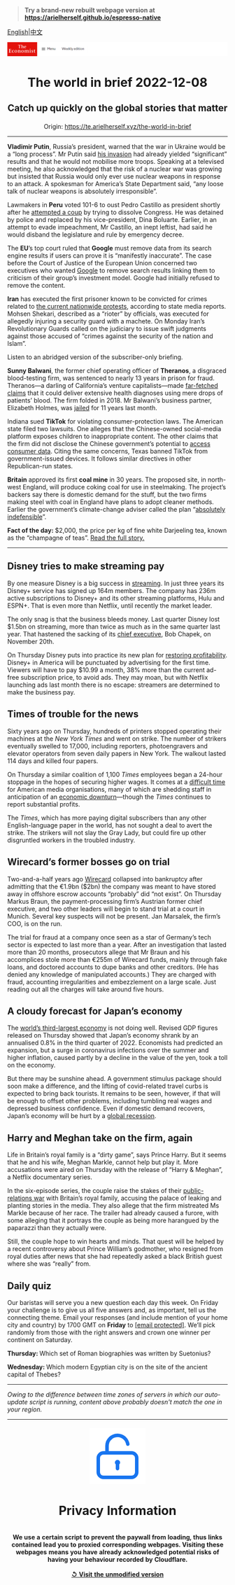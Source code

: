 > **Try a brand-new rebuilt webpage version at https://arielherself.github.io/espresso-native**

[English](https://github.com/arielherself/espresso/blob/main/README.md)|[中文](https://github-com.translate.goog/arielherself/espresso/blob/main/README.md?_x_tr_sl=en&_x_tr_tl=zh-CN&_x_tr_hl=zh-CN&_x_tr_pto=wapp)



![The Economist](menubar.png)

# <p align="center">The world in brief 2022-12-08</p>

## <p align="center">Catch up quickly on the global stories that matter</p>

<p align="center">Origin: <a href="https://te.arielherself.xyz/the-world-in-brief">https://te.arielherself.xyz/the-world-in-brief</a><hr>

<strong>Vladimir Putin</strong>, Russia’s president, warned that the war in Ukraine would be a “long process”. Mr Putin said [his invasion](https://te.arielherself.xyz/interactive/international/2022/10/24/vladimir-putin-is-dragging-the-world-back-to-a-bloodier-time) had already yielded “significant” results and that he would not mobilise more troops. Speaking at a televised meeting, he also acknowledged that the risk of a nuclear war was growing but insisted that Russia would only ever use nuclear weapons in response to an attack. A spokesman for America’s State Department said, “any loose talk of nuclear weapons is absolutely irresponsible”.

Lawmakers in <strong>Peru</strong> voted 101-6 to oust Pedro Castillo as president shortly after he [attempted a coup](https://te.arielherself.xyz/the-americas/2022/12/07/after-a-bungled-coup-attempt-perus-president-falls) by trying to dissolve Congress. He was detained by police and replaced by his vice-president, Dina Boluarte. Earlier, in an attempt to evade impeachment, Mr Castillo, an inept leftist, had said he would disband the legislature and rule by emergency decree.

The <strong>EU</strong>’s top court ruled that <strong>Google</strong> must remove data from its search engine results if users can prove it is “manifestly inaccurate”. The case before the Court of Justice of the European Union concerned two executives who wanted [Google](https://te.arielherself.xyz/leaders/2020/07/30/google-has-outgrown-its-corporate-culture) to remove search results linking them to criticism of their group’s investment model. Google had initially refused to remove the content.

<strong>Iran</strong> has executed the first prisoner known to be convicted for crimes related to [the current nationwide protests](https://te.arielherself.xyz/middle-east-and-africa/2022/10/18/irans-protests-spread-as-a-notorious-prison-burns), according to state media reports. Mohsen Shekari, described as a “rioter” by officials, was executed for allegedly injuring a security guard with a machete. On Monday Iran’s Revolutionary Guards called on the judiciary to issue swift judgments against those accused of “crimes against the security of the nation and Islam”.

Listen to an abridged version of the subscriber-only briefing.

<strong>Sunny Balwani</strong>, the former chief operating officer of <strong>Theranos</strong>, a disgraced blood-testing firm, was sentenced to nearly 13 years in prison for fraud. Theranos—a darling of California’s venture capitalists—made [far-fetched claims](https://te.arielherself.xyz/books-and-arts/2018/06/02/the-rise-and-fall-of-elizabeth-holmes-silicon-valleys-startup-queen) that it could deliver extensive health diagnoses using mere drops of patients’ blood. The firm folded in 2018. Mr Balwani’s business partner, Elizabeth Holmes, was [jailed](https://te.arielherself.xyz/business/2022/01/08/a-jury-finds-elizabeth-holmes-guilty-of-fraud) for 11 years last month.

Indiana sued <strong>TikTok</strong> for violating consumer-protection laws. The American state filed two lawsuits. One alleges that the Chinese-owned social-media platform exposes children to inappropriate content. The other claims that the firm did not disclose the Chinese government’s potential to [access consumer data](https://te.arielherself.xyz/interactive/briefing/2022/07/09/the-all-conquering-quaver). Citing the same concerns, Texas banned TikTok from government-issued devices. It follows similar directives in other Republican-run states.

<strong>Britain</strong> approved its first <strong>coal mine</strong> in 30 years. The proposed site, in north-west England, will produce coking coal for use in steelmaking. The project’s backers say there is domestic demand for the stuff, but the two firms making steel with coal in England have plans to adopt cleaner methods. Earlier the government’s climate-change adviser called the plan “[absolutely indefensible](https://te.arielherself.xyz/britain/2021/02/15/how-britain-decarbonised-faster-than-any-other-rich-country)”.

<strong>Fact of the day: </strong>$2,000, the price per kg of fine white Darjeeling tea, known as the “champagne of teas”. [Read the full story.](https://te.arielherself.xyz/the-economist-explains/2022/12/06/why-darjeeling-tea-may-face-extinction)

----------

## Disney tries to make streaming pay

By one measure Disney is a big success in [streaming](https://te.arielherself.xyz/business/disney-netflix-apple-is-anyone-winning-the-streaming-wars/21807591). In just three years its Disney+ service has signed up 164m members. The company has 236m active subscriptions to Disney+ and its other streaming platforms, Hulu and ESPN+. That is even more than Netflix, until recently the market leader.

The only snag is that the business bleeds money. Last quarter Disney lost $1.5bn on streaming, more than twice as much as in the same quarter last year. That hastened the sacking of its [chief executive](https://te.arielherself.xyz/business/2022/11/23/what-disney-can-learn-from-elton-john), Bob Chapek, on November 20th.

On Thursday Disney puts into practice its new plan for [restoring profitability](https://te.arielherself.xyz/leaders/2022/11/21/disney-brings-back-a-star-of-the-past-but-its-real-problem-is-the-script). Disney+ in America will be punctuated by advertising for the first time. Viewers will have to pay $10.99 a month, 38% more than the current ad-free subscription price, to avoid ads. They may moan, but with Netflix launching ads last month there is no escape: streamers are determined to make the business pay.

## Times of trouble for the news

Sixty years ago on Thursday, hundreds of printers stopped operating their machines at the <em>New York Times</em> and went on strike. The number of strikers eventually swelled to 17,000, including reporters, photoengravers and elevator operators from seven daily papers in New York. The walkout lasted 114 days and killed four papers.

On Thursday a similar coalition of 1,100 <em>Times</em> employees began a 24-hour stoppage in the hopes of securing higher wages. It comes at a [difficult time](https://te.arielherself.xyz/united-states/2022/04/16/startups-aim-to-reinvigorate-local-news-in-america) for American media organisations, many of which are shedding staff in anticipation of an [economic downturn](https://te.arielherself.xyz/the-world-ahead/2022/11/18/the-american-economy-is-set-for-a-downturn-not-a-crisis)—though the <em>Times</em> continues to report substantial profits.

The <em>Times</em>, which has more paying digital subscribers than any other English-language paper in the world, has not sought a deal to avert the strike. The strikers will not slay the Gray Lady, but could fire up other disgruntled workers in the troubled industry.

## Wirecard’s former bosses go on trial

Two-and-a-half years ago [Wirecard](https://te.arielherself.xyz/finance-and-economics/2020/06/25/how-wirecard-fooled-most-of-the-people-all-of-the-time) collapsed into bankruptcy after admitting that the €1.9bn ($2bn) the company was meant to have stored away in offshore escrow accounts “probably” did “not exist”. On Thursday Markus Braun, the payment-processing firm’s Austrian former chief executive, and two other leaders will begin to stand trial at a court in Munich. Several key suspects will not be present. Jan Marsalek, the firm’s COO, is on the run.

The trial for fraud at a company once seen as a star of Germany’s tech sector is expected to last more than a year. After an investigation that lasted more than 20 months, prosecutors allege that Mr Braun and his accomplices stole more than €255m of Wirecard funds, mainly through fake loans, and doctored accounts to dupe banks and other creditors. (He has denied any knowledge of manipulated accounts.) They are charged with fraud, accounting irregularities and embezzlement on a large scale. Just reading out all the charges will take around five hours.

## A cloudy forecast for Japan’s economy

The [world’s third-largest economy](https://te.arielherself.xyz/finance-and-economics/2022/07/14/the-legacy-of-abe-shinzo-will-shape-japans-economy-for-years) is not doing well. Revised GDP figures released on Thursday showed that Japan’s economy shrank by an annualised 0.8% in the third quarter of 2022. Economists had predicted an expansion, but a surge in coronavirus infections over the summer and higher inflation, caused partly by a decline in the value of the yen, took a toll on the economy. 

But there may be sunshine ahead. A government stimulus package should soon make a difference, and the lifting of covid-related travel curbs is expected to bring back tourists. It remains to be seen, however, if that will be enough to offset other problems, including tumbling real wages and depressed business confidence. Even if domestic demand recovers, Japan’s economy will be hurt by a [global recession](https://te.arielherself.xyz/the-world-ahead/2022/11/18/why-a-global-recession-is-inevitable-in-2023).

## Harry and Meghan take on the firm, again

Life in Britain’s royal family is a “dirty game”, says Prince Harry. But it seems that he and his wife, Meghan Markle, cannot help but play it. More accusations were aired on Thursday with the release of “Harry &amp; Meghan”, a Netflix documentary series.

In the six-episode series, the couple raise the stakes of their [public-relations war](https://te.arielherself.xyz/britain/2021/03/08/prince-harry-and-meghan-markle-take-on-the-firm) with Britain’s royal family, accusing the palace of leaking and planting stories in the media. They also allege that the firm mistreated Ms Markle because of her race. The trailer had already caused a furore, with some alleging that it portrays the couple as being more harangued by the paparazzi than they actually were.

Still, the couple hope to win hearts and minds. That quest will be helped by a recent controversy about Prince William’s godmother, who resigned from royal duties after news that she had repeatedly asked a black British guest where she was “really” from.

## Daily quiz

Our baristas will serve you a new question each day this week. On Friday your challenge is to give us all five answers and, as important, tell us the connecting theme. Email your responses (and include mention of your home city and country) by 1700 GMT on <strong>Friday</strong> to [<span class="__cf_email__" data-cfemail="3362465a49764043415640405c7356505c5d5c5e5a40471d505c5e">[email&#160;protected]</span>](https://mail.google.com/mail/?view=cm&amp;fs=1&amp;tf=1&amp;to=QuizEspresso@te.arielherself.xyz). We’ll pick randomly from those with the right answers and crown one winner per continent on Saturday.

<strong>Thursday: </strong>Which set of Roman biographies was written by Suetonius?

<strong>Wednesday: </strong>Which modern Egyptian city is on the site of the ancient capital of Thebes?

----------

*Owing to the difference between time zones of servers in which our auto-update script is running, content above probably doesn't match the one in your region.*

|<br><div align="center"><img src="unlock.png" /><h1>Privacy Information</h1></div></br>We use a certain script to prevent the paywall from loading, thus links contained lead you to proxied corresponding webpages. Visiting these webpages means you have already acknowledged potential risks of having your behaviour recorded by Cloudflare.<br><br>[&#x21BA; Visit the unmodified version](README.raw.md)<br><br>|
|-----|
